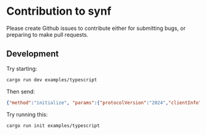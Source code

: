 # Contribution to synf

Please create Github issues to contribute either for submitting bugs, or preparing to make pull requests.

## Development

Try starting:

```bash
cargo run dev examples/typescript
```

Then send:

```json
{"method":"initialize", "params":{"protocolVersion":"2024","clientInfo":{"name": "tst","version":"1.0.0"}, "capabilities":{}}, "jsonrpc": "2.0", "id":1}

```

Try running this:

```bash
cargo run init examples/typescript
```


